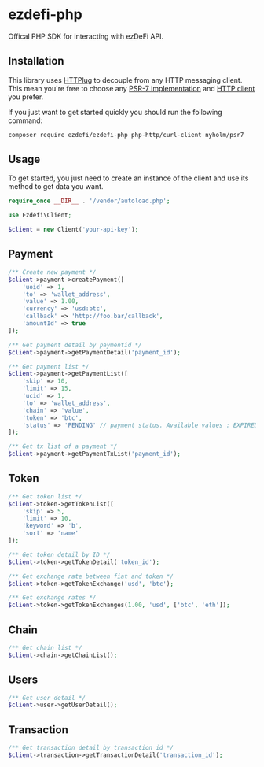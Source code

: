 # ezdefi-php

Offical PHP SDK for interacting with ezDeFi API.

## Installation

This library uses [HTTPlug](http://httplug.io/) to decouple from any HTTP messaging client. This mean you're free to choose any [PSR-7 implementation](https://packagist.org/providers/psr/http-message-implementation) and [HTTP client](https://packagist.org/providers/php-http/client-implementation) you prefer.

If you just want to get started quickly you should run the following command:

```sh
composer require ezdefi/ezdefi-php php-http/curl-client nyholm/psr7
```

## Usage

To get started, you just need to create an instance of the client and use its method to get data you want.

```php
require_once __DIR__ . '/vendor/autoload.php';

use Ezdefi\Client;

$client = new Client('your-api-key');
```

## Payment

```php
/** Create new payment */
$client->payment->createPayment([
    'uoid' => 1,
    'to' => 'wallet_address',
    'value' => 1.00,
    'currency' => 'usd:btc',
    'callback' => 'http://foo.bar/callback',
    'amountId' => true
]);

/** Get payment detail by paymentid */
$client->payment->getPaymentDetail('payment_id');

/** Get payment list */
$client->payment->getPaymentList([
    'skip' => 10,
    'limit' => 15,
    'ucid' => 1,
    'to' => 'wallet_address',
    'chain' => 'value',
    'token' => 'btc',
    'status' => 'PENDING' // payment status. Available values : EXPIRED, PENDING, DONE
]);

/** Get tx list of a payment */
$client->payment->getPaymentTxList('payment_id');
```

## Token

```php
/** Get token list */
$client->token->getTokenList([
    'skip' => 5,
    'limit' => 10,
    'keyword' => 'b',
    'sort' => 'name'
]);

/** Get token detail by ID */
$client->token->getTokenDetail('token_id');

/** Get exchange rate between fiat and token */
$client->token->getTokenExchange('usd', 'btc');

/** Get exchange rates */
$client->token->getTokenExchanges(1.00, 'usd', ['btc', 'eth']);
```

## Chain

```php
/** Get chain list */
$client->chain->getChainList();
```

## Users

```php
/** Get user detail */
$client->user->getUserDetail();
```

## Transaction

```php
/** Get transaction detail by transaction id */
$client->transaction->getTransactionDetail('transaction_id');
```
